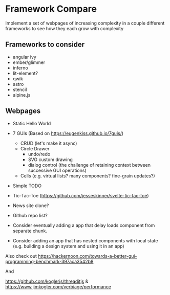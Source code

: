 # Framework Compare

Implement a set of webpages of increasing complexity in a couple different frameworks to see how they each grow with complexity

## Frameworks to consider

- angular ivy
- ember/glimmer
- inferno
- lit-element?
- qwik
- astro
- stencil
- alpine.js

## Webpages

- Static Hello World
- 7 GUIs (Based on https://eugenkiss.github.io/7guis/)
	- CRUD (let's make it async)
	- Circle Drawer
		- undo/redo
		- SVG custom drawing
		- dialog control (the challenge of retaining context between successive GUI operations)
	- Cells (e.g. virtual lists? many components? fine-grain updates?)
- Simple TODO
- Tic-Tac-Toe (https://github.com/jesseskinner/svelte-tic-tac-toe)
- News site clone?
- Github repo list?

- Consider eventually adding a app that delay loads component from separate chunk.
- Consider adding an app that has nested components with local state (e.g. building a design system and using it in an app)

Also check out https://hackernoon.com/towards-a-better-gui-programming-benchmark-397aca3542b8

And

https://github.com/koglerjs/threaditjs & https://www.jimkogler.com/verbiage/performance
